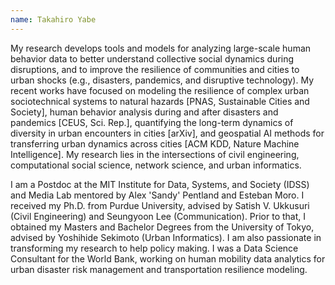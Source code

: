 ```yaml
---
name: Takahiro Yabe
---
```


My research develops tools and models for analyzing large-scale human behavior data to better understand collective social dynamics during disruptions, and to improve the resilience of communities and cities to urban shocks (e.g., disasters, pandemics, and disruptive technology). My recent works have focused on modeling the resilience of complex urban sociotechnical systems to natural hazards [PNAS, Sustainable Cities and Society], human behavior analysis during and after disasters and pandemics [CEUS, Sci. Rep.], quantifying the long-term dynamics of diversity in urban encounters in cities [arXiv], and geospatial AI methods for transferring urban dynamics across cities [ACM KDD, Nature Machine Intelligence]. My research lies in the intersections of civil engineering, computational social science, network science, and urban informatics.

I am a Postdoc at the MIT Institute for Data, Systems, and Society (IDSS) and Media Lab mentored by Alex 'Sandy' Pentland and Esteban Moro. I received my Ph.D. from Purdue University, advised by Satish V. Ukkusuri (Civil Engineering) and Seungyoon Lee (Communication). Prior to that, I obtained my Masters and Bachelor Degrees from the University of Tokyo, advised by Yoshihide Sekimoto (Urban Informatics). I am also passionate in transforming my research to help policy making. I was a Data Science Consultant for the World Bank, working on human mobility data analytics for urban disaster risk management and transportation resilience modeling.
